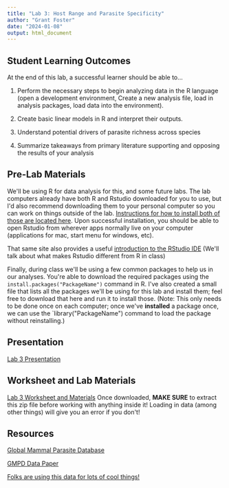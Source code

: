 ```yaml
---
title: "Lab 3: Host Range and Parasite Specificity"
author: "Grant Foster"
date: "2024-01-08"
output: html_document
---
```




## Student Learning Outcomes

At the end of this lab, a successful learner should be able to…

1. Perform the necessary steps to begin analyzing data in the R language (open a development environment, Create a new analysis file, load in analysis packages, load data into the environment). 

2. Create basic linear models in R and interpret their outputs.

3. Understand potential drivers of parasite richness across species

4. Summarize takeaways from primary literature supporting and opposing the results of your analysis


## Pre-Lab Materials


We'll be using R for data analysis for this, and some future labs. The lab computers already have both R and Rstudio downloaded for you to use, but I'd also recommend downloading them to your personal computer so you can work on things outside of the lab. [Instructions for how to install both of those are located here](https://www.earthdatascience.org/courses/earth-analytics/document-your-science/setup-r-rstudio/). Upon successful installation, you should be able to open Rstudio from wherever apps normally live on your computer (applications for mac, start menu for windows, etc).


That same site also provides a useful [introduction to the RStudio IDE](https://www.earthdatascience.org/courses/earth-analytics/document-your-science/intro-to-r-and-rstudio/) (We'll talk about what makes Rstudio different from R in class)


Finally, during class we'll be using a few common packages to help us in our analyses. You're able to download the required packages using the `install.packages("PackageName")` command in R. I've also created a small file that lists all the packages we'll be using for this lab and install them; feel free to download that here and run it to install those. (Note: This only needs to be done once on each computer; once we've **installed** a package once, we can use the `library("PackageName") command to load the package without reinstalling.)

## Presentation
[Lab 3 Presentation](/lab/lab3_hostRange/Lab3Presentation.pdf)

## Worksheet and Lab Materials
[Lab 3 Worksheet and Materials](/lab/lab3_hostRange/Lab3Student.zip)
Once downloaded, **MAKE SURE** to extract this zip file before working with anything inside it! Loading in data (among other things) will give you an error if you don't!

## Resources
[Global Mammal Parasite Database](https://parasites.nunn-lab.org/)

[GMPD Data Paper](https://doi.org/10.1002/ecy.1799) 

[Folks are using this data for lots of cool things!](https://scholar.google.com/scholar?cites=14643424445719922754&as_sdt=5,41&sciodt=0,41&hl=en) 
